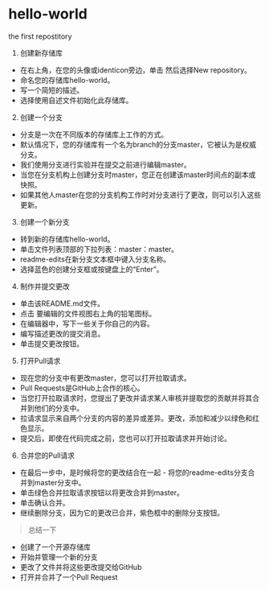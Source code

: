 # hello-world
the first repostitory


1. 创建新存储库
- 在右上角，在您的头像或identicon旁边，单击 然后选择New repository。
- 命名您的存储库hello-world。
- 写一个简短的描述。
- 选择使用自述文件初始化此存储库。

2. 创建一个分支
- 分支是一次在不同版本的存储库上工作的方式。
- 默认情况下，您的存储库有一个名为branch的分支master，它被认为是权威分支。
- 我们使用分支进行实验并在提交之前进行编辑master。
- 当您在分支机构上创建分支时master，您正在创建该master时间点的副本或快照。
- 如果其他人master在您的分支机构工作时对分支进行了更改，则可以引入这些更新。

3. 创建一个新分支
- 转到新的存储库hello-world。
- 单击文件列表顶部的下拉列表：master：master。
- readme-edits在新分支文本框中键入分支名称。
- 选择蓝色的创建分支框或按键盘上的“Enter”。

4. 制作并提交更改
- 单击该README.md文件。
- 点击  要编辑的文件视图右上角的铅笔图标。
- 在编辑器中，写下一些关于你自己的内容。
- 编写描述更改的提交消息。
- 单击提交更改按钮。

5. 打开Pull请求
- 现在您的分支中有更改master，您可以打开拉取请求。
- Pull Requests是GitHub上合作的核心。
- 当您打开拉取请求时，您提出了更改并请求某人审核并提取您的贡献并将其合并到他们的分支中。
- 拉请求显示来自两个分支的内容的差异或差异。更改，添加和减少以绿色和红色显示。
- 提交后，即使在代码完成之前，您也可以打开拉取请求并开始讨论。


6. 合并您的Pull请求
- 在最后一步中，是时候将您的更改结合在一起 - 将您的readme-edits分支合并到master分支中。
- 单击绿色合并拉取请求按钮以将更改合并到master。
- 单击确认合并。
- 继续删除分支，因为它的更改已合并，紫色框中的删除分支按钮。

> 总结一下
* 创建了一个开源存储库
* 开始并管理一个新的分支
* 更改了文件并将这些更改提交给GitHub
* 打开并合并了一个Pull Request
